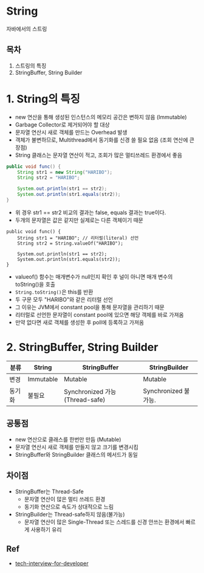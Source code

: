 # String
자바에서의 스트링

## 목차
1. 스트링의 특징
2. StringBuffer, String Builder

# 1. String의 특징
- new 연산을 통해 생성된 인스턴스의 메모리 공간은 변하지 않음 (Immutable)
- Garbage Collector로 제거되어야 할 대상
- 문자열 연산시 새로 객체를 만드는 Overhead 발생
- 객체가 불변하므로, Multithread에서 동기화를 신경 쓸 필요 없음 (조회 연산에 큰 장점)
- String 클래스는 문자열 연산이 적고, 조회가 많은 멀티쓰레드 환경에서 좋음

```java
public void func() {
    String str1 = new String("HARIBO");
    String str2 = "HARIBO";

    System.out.println(str1 == str2);
    System.out.println(str1.equals(str2));
}
```
- 위 경우 str1 == str2 비교의 결과는 false, equals 결과는 true이다.
- 두개의 문자열은 값은 같지만 실제로는 다른 객체이기 때문

```
public void func() {
    String str1 = "HARIBO"; // 리터럴(literal) 선언
    String str2 = String.valueOf("HARIBO");
        
    System.out.println(str1 == str2);
    System.out.println(str1.equals(str2));
}
```
- valueof() 함수는 매개변수가 null인지 확인 후 널이 아니면 매개 변수의 toString()을 호출
- `String.toString()`은 this를 반환
- 두 구문 모두 "HARIBO"와 같은 리터럴 선언
- 그 이유는 JVM에서 constant pool을 통해 문자열을 관리하기 때문
- 리터럴로 선언한 문자열이 constant pool에 있으면 해당 객체를 바로 가져옴
- 만약 없다면 새로 객체를 생성한 후 poll에 등록하고 가져옴

# 2. StringBuffer, String Builder

| 분류   | String    | StringBuffer | StringBuilder |
| --- | --- | --- | --- |
| 변경   | Immutable | Mutable                         | Mutable              |
| 동기화 |      불필요     | Synchronized 가능 (Thread-safe) | Synchronized 불가능. |

## 공통점
- new 연산으로 클래스를 한번만 만듬 (Mutable)
- 문자열 연산시 새로 객체를 만들지 않고 크기를 변경시킴
- StringBuffer와 StringBuilder 클래스의 메서드가 동일

## 차이점
- StringBuffer는 Thread-Safe
  - 문자열 연산이 많은 멀티 쓰레드 환경
  - 동기화 연산으로 속도가 상대적으로 느림
- StringBuilder는 Thread-safe하지 않음(불가능)
  - 문자열 연산이 많은 Single-Thread 또는 스레드를 신경 안쓰는 환경에서 빠르게 사용하기 유리

## Ref
- [tech-interview-for-developer](https://github.com/gyoogle/tech-interview-for-developer/blob/master/Language/%5BJava%5D%20Interned%20String%20in%20JAVA.md)
